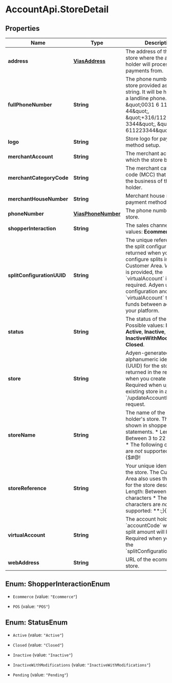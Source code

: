 # AccountApi.StoreDetail

## Properties

Name | Type | Description | Notes
------------ | ------------- | ------------- | -------------
**address** | [**ViasAddress**](ViasAddress.md) | The address of the physical store where the account holder will process payments from. | 
**fullPhoneNumber** | **String** | The phone number of the store provided as a single string.  It will be handled as a landline phone.  Examples: \&quot;0031 6 11 22 33 44\&quot;, \&quot;+316/1122-3344\&quot;, \&quot;(0031) 611223344\&quot; | [optional] 
**logo** | **String** | Store logo for payment method setup. | [optional] 
**merchantAccount** | **String** | The merchant account to which the store belongs. | 
**merchantCategoryCode** | **String** | The merchant category code (MCC) that classifies the business of the account holder. | 
**merchantHouseNumber** | **String** | Merchant house number for payment method setup. | [optional] 
**phoneNumber** | [**ViasPhoneNumber**](ViasPhoneNumber.md) | The phone number of the store. | [optional] 
**shopperInteraction** | **String** | The sales channel. Possible values: **Ecommerce**, **POS**. | [optional] 
**splitConfigurationUUID** | **String** | The unique reference for the split configuration, returned when you configure splits in your Customer Area. When this is provided, the &#x60;virtualAccount&#x60; is also required. Adyen uses the configuration and the &#x60;virtualAccount&#x60; to split funds between accounts in your platform. | [optional] 
**status** | **String** | The status of the store. Possible values: **Pending**, **Active**, **Inactive**, **InactiveWithModifications**, **Closed**. | [optional] 
**store** | **String** | Adyen-generated unique alphanumeric identifier (UUID) for the store, returned in the response when you create a store. Required when updating an existing store in an &#x60;/updateAccountHolder&#x60; request. | [optional] 
**storeName** | **String** | The name of the account holder&#39;s store. This value is shown in shopper statements.  * Length: Between 3 to 22 characters   * The following characters are *not* supported: **:;}{$#@!|&lt;&gt;%^*+&#x3D;\\\\** | [optional] 
**storeReference** | **String** | Your unique identifier for the store. The Customer Area also uses this value for the store description.   * Length: Between 3 to 128 characters  * The following characters are *not* supported: **:;}{$#@!|&lt;&gt;%^*+&#x3D;\\\\** | [optional] 
**virtualAccount** | **String** | The account holder&#39;s &#x60;accountCode&#x60; where the split amount will be sent. Required when you provide the &#x60;splitConfigurationUUID&#x60;. | [optional] 
**webAddress** | **String** | URL of the ecommerce store. | [optional] 



## Enum: ShopperInteractionEnum


* `Ecommerce` (value: `"Ecommerce"`)

* `POS` (value: `"POS"`)





## Enum: StatusEnum


* `Active` (value: `"Active"`)

* `Closed` (value: `"Closed"`)

* `Inactive` (value: `"Inactive"`)

* `InactiveWithModifications` (value: `"InactiveWithModifications"`)

* `Pending` (value: `"Pending"`)




